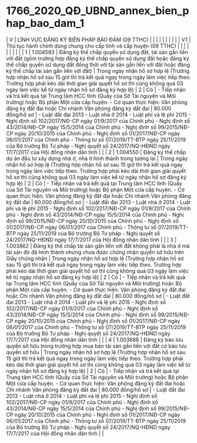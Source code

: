 # 1766_2020_QĐ_UBND_annex_bien_phap_bao_dam_1
| V | LĨNH VỰC ĐĂNG KÝ BIỆN PHÁP BẢO ĐẢM (09 TTHC) |  |  |  |  |  |  |  |  |
| V.1 | Thủ tục hành chính dùng chung cho cấp tỉnh và cấp huyện (09 TTHC) |  |  |  |  |  |  |  |  |
| 1 | 1.004583 | Đăng ký thế chấp quyền sử dụng đất, tài sản gắn liền với đất (gồm trường hợp đăng ký thế chấp quyền sử dụng đất hoặc đăng ký thế chấp quyền sử dụng đất đồng thời với tài sản gắn liền với đất hoặc đăng ký thế chấp tài sản gắn liền với đất) | Trong ngày nhận hồ sơ hợp lệ (Trường hợp nhận hồ sơ sau 15 giờ thì trả kết quả ngay trong ngày làm việc tiếp theo. Trường hợp phải kéo dài thời gian giải quyết hồ sơ thì cũng không quá 03 ngày làm việc kể từ ngày nhận hồ sơ đăng ký hợp lệ) | 2 | Có | - Tiếp nhận và trả kết quả tại Trung tâm HCC tỉnh (Quầy của Sở Tài nguyên và Môi trường) hoặc Bộ phận Một cửa cấp huyện. - Cơ quan thực hiện: Văn phòng đăng ký đất đai hoặc Chi nhánh Văn phòng đăng ký đất đai | 80.000 đồng/hồ sơ | - Luật đất đai 2013 - Luật nhà ở 2014 - Luật phí và lệ phí 2015 - Nghị định số 102/2017/NĐ-CP ngày 01/9/2017 của Chính phủ - Nghị định số 43/2014/NĐ-CP ngày 15/5/2014 của Chính phủ - Nghị định số 99/2015/NĐ-CP ngày 20/10/2015 của Chính phủ - Nghị định số 01/2017/NĐ-CP ngày 06/01/2017 của Chính phủ - Thông tư số 07/2019/TT-BTP ngày 25/11/2019 của Bộ trưởng Bộ Tư pháp - Nghị quyết số 24/2017/NQ-HĐND ngày 17/7/2017 của Hội đồng nhân dân tỉnh |  |
| 2 | 1.004550 | Đăng ký thế chấp dự án đầu tư xây dựng nhà ở, nhà ở hình thành trong tương lai | Trong ngày nhận hồ sơ hợp lệ (Trường hợp nhận hồ sơ sau 15 giờ thì trả kết quả ngay trong ngày làm việc tiếp theo. Trường hợp phải kéo dài thời gian giải quyết hồ sơ thì cũng không quá 03 ngày làm việc kể từ ngày nhận hồ sơ đăng ký hợp lệ) | 2 | Có | - Tiếp nhận và trả kết quả tại Trung tâm HCC tỉnh (Quầy của Sở Tài nguyên và Môi trường) hoặc Bộ phận Một cửa cấp huyện. - Cơ quan thực hiện: Văn phòng đăng ký đất đai hoặc Chi nhánh Văn phòng đăng ký đất đai | 80.000 đồng/hồ sơ | - Luật đất đai 2013 - Luật nhà ở 2014 - Luật phí và lệ phí 2015 - Nghị định số 102/2017/NĐ-CP ngày 01/9/2017 của Chính phủ - Nghị định số 43/2014/NĐ-CP ngày 15/5/2014 của Chính phủ - Nghị định số 99/2015/NĐ-CP ngày 20/10/2015 của Chính phủ - Nghị định số 01/2017/NĐ-CP ngày 06/01/2017 của Chính phủ - Thông tư số 07/2019/TT-BTP ngày 25/11/2019 của Bộ trưởng Bộ Tư pháp - Nghị quyết số 24/2017/NQ-HĐND ngày 17/7/2017 của Hội đồng nhân dân tỉnh |  |
| 3 | 1.003862 | Đăng ký thế chấp tài sản gắn liền với đất không phải là nhà ở mà tài sản đó đã hình thành nhưng chưa được chứng nhận quyền sở hữu trên Giấy chứng nhận | Trong ngày nhận hồ sơ hợp lệ (Trường hợp nhận hồ sơ sau 15 giờ thì trả kết quả ngay trong ngày làm việc tiếp theo. Trường hợp phải kéo dài thời gian giải quyết hồ sơ thì cũng không quá 03 ngày làm việc kể từ ngày nhận hồ sơ đăng ký hợp lệ) | 2 | Có | - Tiếp nhận và trả kết quả tại Trung tâm HCC tỉnh (Quầy của Sở Tài nguyên và Môi trường) hoặc Bộ phận Một cửa cấp huyện. - Cơ quan thực hiện: Văn phòng đăng ký đất đai hoặc Chi nhánh Văn phòng đăng ký đất đai | 80.000 đồng/hồ sơ | - Luật đất đai 2013 - Luật nhà ở 2014 - Luật phí và lệ phí 2015 - Nghị định số 102/2017/NĐ-CP ngày 01/9/2017 của Chính phủ - Nghị định số 43/2014/NĐ-CP ngày 15/5/2014 của Chính phủ - Nghị định số 99/2015/NĐ-CP ngày 20/10/2015 của Chính phủ - Nghị định số 01/2017/NĐ-CP ngày 06/01/2017 của Chính phủ - Thông tư số 07/2019/TT-BTP ngày 25/11/2019 của Bộ trưởng Bộ Tư pháp - Nghị quyết số 24/2017/NQ-HĐND ngày 17/7/2017 của Hội đồng nhân dân tỉnh |  |
| 4 | 1.003688 | Đăng ký bảo lưu quyền sở hữu trong trường hợp mua bán tài sản gắn liền với đất có bảo lưu quyền sở hữu | Trong ngày nhận hồ sơ hợp lệ (Trường hợp nhận hồ sơ sau 15 giờ thì trả kết quả ngay trong ngày làm việc tiếp theo. Trường hợp phải kéo dài thời gian giải quyết hồ sơ thì cũng không quá 03 ngày làm việc kể từ ngày nhận hồ sơ đăng ký hợp lệ) | 2 | Có | - Tiếp nhận và trả kết quả tại Trung tâm HCC tỉnh (Quầy của Sở Tài nguyên và Môi trường) hoặc Bộ phận Một cửa cấp huyện. - Cơ quan thực hiện: Văn phòng đăng ký đất đai hoặc Chi nhánh Văn phòng đăng ký đất đai | 80.000 đồng/hồ sơ | - Luật đất đai 2013 - Luật nhà ở 2014 - Luật phí và lệ phí 2015 - Nghị định số 102/2017/NĐ-CP ngày 01/9/2017 của Chính phủ - Nghị định số 43/2014/NĐ-CP ngày 15/5/2014 của Chính phủ - Nghị định số 99/2015/NĐ-CP ngày 20/10/2015 của Chính phủ - Nghị định số 01/2017/NĐ-CP ngày 06/01/2017 của Chính phủ - Thông tư số 07/2019/TT-BTP ngày 25/11/2019 của Bộ trưởng Bộ Tư pháp - Nghị quyết số 24/2017/NQ-HĐND ngày 17/7/2017 của Hội đồng nhân dân tỉnh |  |